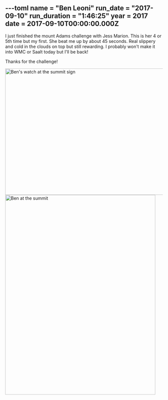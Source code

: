 ---toml
name = "Ben Leoni"
run_date = "2017-09-10"
run_duration = "1:46:25"
year = 2017
date = 2017-09-10T00:00:00.000Z
---

<p>I just finished the mount Adams challenge with Jess Marion.  This is her 4 or 5th time but my first.  She beat me up by about 45 seconds.  Real slippery and cold in the clouds on top but still rewarding.  I probably won't make it into WMC or Saalt today but I'll be back!</p>
<p>Thanks for the challenge!</p>
<img src="/images/uploads/leoni-watch-summit.jpg" alt="Ben's watch at the summit sign" width="540" height="405" class="img-fluid">
<img src="/images/uploads/leoni-summit-sign.jpg" alt="Ben at the summit" width="480" height="640" class="img-fluid">


